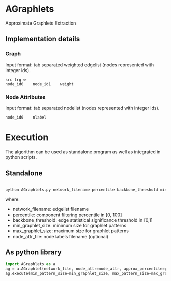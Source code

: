 # AGraphlets
Approximate Graphlets Extraction 


## Implementation details

### Graph
Input format: tab separated weighted edgelist (nodes represented with integer ids).

```
src	trg	w
node_id0    node_id1	weight
```

### Node Attributes

Input format: tab separated nodelist (nodes represented with integer ids).

```
node_id0    nlabel
```

# Execution

The algorithm can be used as standalone program as well as integrated in python scripts.

## Standalone

```bash

python AGraphlets.py network_filename percentile backbone_threshold min_graphlet_size max_graphlet_size -a node_attr_file
```

where:
* network_filename: edgelist filename
* percentile: component filtering percentile in [0, 100]
* backbone_threshold: edge statistical significance threshold in [0,1]
* min_graphlet_size: minimum size for graphlet patterns
* max_graphlet_size: maximum size for graphlet patterns 
* node_attr_file: node labels filename (optional)

## As python library

```python
import AGraphlets as a
ag = a.AGraphlet(network_file, node_attr=node_attr, approx_percentile=percentile, backbone_threshold=backbone_threshold)
ag.execute(min_pattern_size=min_graphlet_size, max_pattern_size=max_graphlet_size)
```
